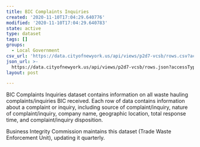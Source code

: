 ```yaml
---
title: BIC Complaints Inquiries
created: '2020-11-10T17:04:29.640776'
modified: '2020-11-10T17:04:29.640783'
state: active
type: dataset
tags: []
groups:
  - Local Government
csv_url: 'https://data.cityofnewyork.us/api/views/p2d7-vcsb/rows.csv?accessType=DOWNLOAD'
json_url: >-
  https://data.cityofnewyork.us/api/views/p2d7-vcsb/rows.json?accessType=DOWNLOAD
layout: post

---
```

BIC Complaints Inquiries dataset contains information on all waste hauling complaints/inquiries BIC received. Each row of data contains information about a complaint or inquiry, including source of complaint/inquiry, nature of complaint/inquiry, company name, geographic location, total response time, and complaint/inquiry disposition.

Business Integrity Commission maintains this dataset (Trade Waste Enforcement Unit), updating it quarterly.
